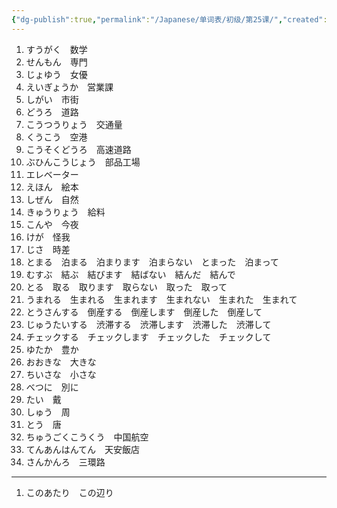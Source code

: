 ```yaml
---
{"dg-publish":true,"permalink":"/Japanese/单词表/初级/第25课/","created":"2025-06-07T14:47:55.533+08:00","updated":"2025-06-02T12:17:17.108+08:00"}
---
```


1. すうがく　数学
2. せんもん　専門
3. じょゆう　女優
4. えいぎょうか　営業課
5. しがい　市街
6. どうろ　道路
7. こうつうりょう　交通量
8. くうこう　空港
9. こうそくどうろ　高速道路
10. ぶひんこうじょう　部品工場
11. エレベーター
12. えほん　絵本
13. しぜん　自然
14. きゅうりょう　給料
15. こんや　今夜
16. けが　怪我
17. じさ　時差
18. とまる　泊まる　泊まります　泊まらない　とまった　泊まって
19. むすぶ　結ぶ　結びます　結ばない　結んだ　結んで
20. とる　取る　取ります　取らない　取った　取って
21. うまれる　生まれる　生まれます　生まれない　生まれた　生まれて
22. とうさんする　倒産する　倒産します　倒産した　倒産して
23. じゅうたいする　渋滞する　渋滞します　渋滞した　渋滞して
24. チェックする　チェックします　チェックした　チェックして
25. ゆたか　豊か
26. おおきな　大きな
27. ちいさな　小さな
28. べつに　別に
29. たい　戴
30. しゅう　周
31. とう　唐
32. ちゅうごくこうくう　中国航空
33. てんあんはんてん　天安飯店
34. さんかんろ　三環路
---
1. このあたり　この辺り